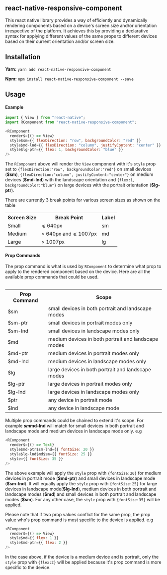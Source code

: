 ## react-native-responsive-component

This react native library provides a way of efficiently and dynamically rendering components based on a device's screen size and/or orientation irrespective of the platform. It achieves this by providing a declarative syntax for applying different values of the same props to different devices based on their current orientation and/or screen size.

## Installation

**Yarn:** `yarn add react-native-responsive-component`

**Npm:** `npm install react-native-responsive-component --save`

## Usage

#### Example

```js
import { View } from "react-native";
import RComponent from "react-native-responsive-component";
```

```js
<RComponent
  render$={() => View}
  style$sm={{ flexDirection: "row", backgroundColor: "red" }}
  style$md-lnd={{ flexDirection: "column", justifyContent: "center" }}
  style$lg-ptr={{ flex: 1, backgroundColor: "blue" }}
/>
```

The `RComponent` above will render the `View` component with it's `style` prop set to `{flexDirection:"row", backgroundColor:"red"}` on small devices (**\$sm**), `{flexDirection:"column", justifyContent:"center"}` on medium devices (**\$md-lnd**) with the landscape orientation and `{flex:1, backgroundColor:"blue"}` on large devices with the portrait orientation (**\$lg-ptr**).

There are currently 3 break points for various screen sizes as shown on the table

<table>
  <tr>
    <th>Screen Size</th>
    <th>Break Point</th>
    <th>Label</th>
  </tr>
  <tr>
    <td> Small </td>
    <td> ⩽ 640px </td>
    <td>sm</td>
  </tr>
  <tr>
    <td> Medium </td>
    <td> > 640px and ⩽ 1007px </td>
    <td>md</td>
  </tr>
  <tr>
    <td> Large </td>
    <td> > 1007px </td>
    <td>lg</td>
  </tr>
<table>

#### Prop Commands

The prop command is what is used by `RComponent` to determine what prop to apply to the rendered component based on the device.
Here are all the available prop commands that could be used.

<table>
  <tr>
    <th>Prop Command</th>
    <th>Scope</th>
  </tr>
  <tr>
    <td> $sm </td>
    <td>small devices in both portrait and landscape modes </td>
  </tr>
  <tr>
    <td> $sm-ptr </td>
    <td>small devices in portrait modes only</td>
  </tr>
  <tr>
    <td> $sm-lnd </td>
    <td>small devices in landscape modes only</td>
  </tr>
  <tr>
    <td> $md </td>
    <td>medium devices in both portrait and landscape modes </td>
  </tr>
  <tr>
    <td> $md-ptr </td>
    <td>medium devices in portrait modes only</td>
  </tr>
  <tr>
    <td> $md-lnd </td>
    <td>medium devices in landscape modes only</td>
  </tr>
  <tr>
    <td> $lg </td>
    <td>large devices in both portrait and landscape modes </td>
  </tr>
  <tr>
    <td> $lg-ptr </td>
    <td>large devices in portrait modes only</td>
  </tr>
  <tr>
    <td> $lg-lnd </td>
    <td>large devices in landscape modes only</td>
  </tr>
  <tr>
    <td> $ptr </td>
    <td>any device in portrait mode </td>
  </tr>
  <tr>
    <td> $lnd </td>
    <td>any device in landscape mode</td>
  </tr>
<table>

Multiple prop commands could be chained to extend it's scope. For example **$sm$md-lnd** will match for small devices in both portrait and landscape mode and medium devices in landscape mode only. e.g

```js
<RComponent
  render$={() => Text}
  style$md-ptr$sm-lnd={{ fontSize: 20 }}
  style$lg-lnd$md$sm={{ fontSize: 25 }}
  style={{ fontSize: 35 }}
/>
```

The above example will apply the `style` prop with `{fontSize:20}` for medium devices in portrait mode (**\$md-ptr**) and small devices in landscape mode (**\$sm-lnd**).
It will equally apply the `style` prop with `{fontSize:25}` for large devices in landscape mode(**\$lg-lnd**), medium devices in both portrait and landscape modes (**\$md**) and small devices in both portrait and landscape modes (**\$sm**).
For any other case, the `style` prop with `{fontSize:35}` will be applied.

Please note that if two prop values conflict for the same prop, the prop value who's prop command is most specific to the device is applied. e.g

```js
<RComponent
  render$={() => View}
  style$md={{ flex: 1 }}
  style$md-ptr={{ flex: 2 }}
/>
```

In the case above, if the device is a medium device and is portrait, only the `style` prop with `{flex:2}` will be applied because it's prop command is more specific to the device.
